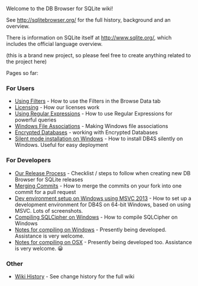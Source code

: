 Welcome to the DB Browser for SQLite wiki!

See <http://sqlitebrowser.org/> for the full history, background and an overview.

There is information on SQLite itself at <http://www.sqlite.org/>, which includes the official language overview.

(this is a brand new project, so please feel free to create anything related to the project here)

Pages so far:

### For Users
* [Using Filters](https://github.com/sqlitebrowser/sqlitebrowser/wiki/Using-the-Filters) - How to use the Filters in the Browse Data tab
* [Licensing](https://github.com/sqlitebrowser/sqlitebrowser/wiki/Licensing) - How our licenses work
* [Using Regular Expressions](https://github.com/sqlitebrowser/sqlitebrowser/wiki/Regular-Expressions) - How to use Regular Expressions for powerful queries
* [Windows File Associations](https://github.com/sqlitebrowser/sqlitebrowser/wiki/Windows-File-Associations) - Making Windows file associations
* [Encrypted Databases](https://github.com/sqlitebrowser/sqlitebrowser/wiki/Encrypted-Databases) - working with Encrypted Databases
* [Silent mode installation on Windows](https://github.com/sqlitebrowser/sqlitebrowser/wiki/Silent-Mode-installation-on-Windows) - How to install DB4S silently on Windows.  Useful for easy deployment

### For Developers
* [Our Release Process](https://github.com/sqlitebrowser/sqlitebrowser/wiki/Release-process) - Checklist / steps to follow when creating new DB Browser for SQLite releases
* [Merging Commits](https://github.com/sqlitebrowser/sqlitebrowser/wiki/Merging-Commits) - How to merge the commits on your fork into one commit for a pull request
* [Dev environment setup on Windows using MSVC 2013](https://github.com/sqlitebrowser/sqlitebrowser/wiki/Setting-up-a-Win64-development-environment-for-DB4S) - How to set up a development environment for DB4S on 64-bit Windows, based on using MSVC.  Lots of screenshots.
* [Compiling SQLCipher on Windows](https://github.com/sqlitebrowser/sqlitebrowser/wiki/Win64-setup-—-Compiling-SQLCipher) - How to compile SQLCipher on Windows
* [Notes for compiling on Windows](https://github.com/sqlitebrowser/sqlitebrowser/wiki/Notes-for-compiling-on-Windows) - Presently being developed.  Assistance is very welcome.
* [Notes for compiling on OSX](https://github.com/sqlitebrowser/sqlitebrowser/wiki/Notes-for-setting-up-your-build-environment-on-OSX) - Presently being developed too.  Assistance is very welcome. :grinning:

### Other

* [Wiki History](https://github.com/sqlitebrowser/sqlitebrowser/wiki/_history) - See change history for the full wiki